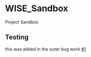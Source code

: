 # WISE_Sandbox

Project Sandbox

## Testing

this was added in the outer bug work [#1](https://github.com/WISE-Developers/WISE_Sandbox/issues/1)


